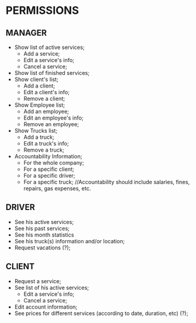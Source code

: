 # PERMISSIONS

## MANAGER
* Show list of active services;
    * Add a service;
    * Edit a service's info;
    * Cancel a service;
* Show list of finished services;
* Show client's list;
    * Add a client;
    * Edit a client's info;
    * Remove a client;
* Show Employee list;
    * Add an employee;
    * Edit an employee's info;
    * Remove an employee;
* Show Trucks list;
    * Add a truck;
    * Edit a truck's info;
    * Remove a truck;
* Accountability Information;
    * For the whole company;
    * For a specific client;
    * For a specific driver;
    * For a specific truck;
        //Accountability should include salaries, fines, repairs, gas expenses, etc.
              
## DRIVER
* See his active services;
* See his past services;
* See his month statistics
* See his truck(s) information and/or location;
* Request vacations (?);

## CLIENT
* Request a service;
* See list of his active services;
    * Edit a service's info;
    * Cancel a service;
* Edit account information;
* See prices for different services (according to date, duration, etc) (?);
